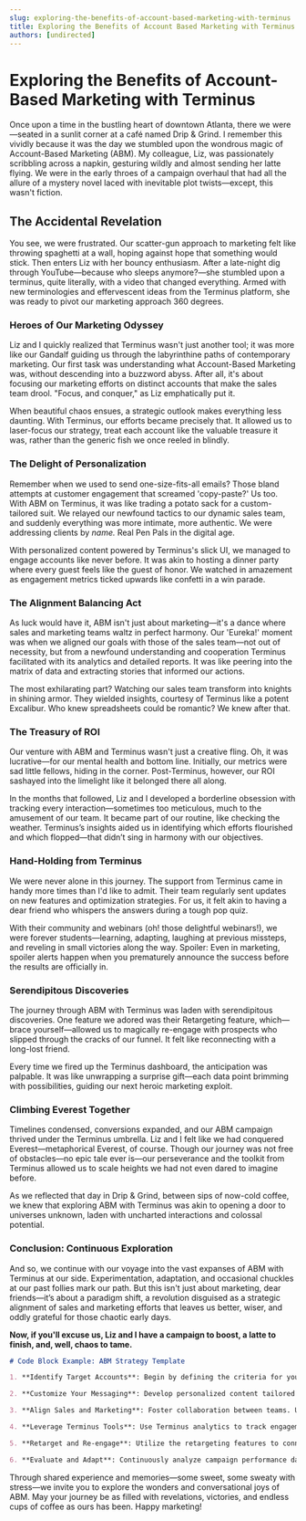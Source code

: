 ```yaml
---
slug: exploring-the-benefits-of-account-based-marketing-with-terminus
title: Exploring the Benefits of Account Based Marketing with Terminus
authors: [undirected]
---
```



# Exploring the Benefits of Account-Based Marketing with Terminus

Once upon a time in the bustling heart of downtown Atlanta, there we were—seated in a sunlit corner at a café named Drip & Grind. I remember this vividly because it was the day we stumbled upon the wondrous magic of Account-Based Marketing (ABM). My colleague, Liz, was passionately scribbling across a napkin, gesturing wildly and almost sending her latte flying. We were in the early throes of a campaign overhaul that had all the allure of a mystery novel laced with inevitable plot twists—except, this wasn't fiction.

## The Accidental Revelation

You see, we were frustrated. Our scatter-gun approach to marketing felt like throwing spaghetti at a wall, hoping against hope that something would stick. Then enters Liz with her bouncy enthusiasm. After a late-night dig through YouTube—because who sleeps anymore?—she stumbled upon a terminus, quite literally, with a video that changed everything. Armed with new terminologies and effervescent ideas from the Terminus platform, she was ready to pivot our marketing approach 360 degrees. 

### Heroes of Our Marketing Odyssey

Liz and I quickly realized that Terminus wasn't just another tool; it was more like our Gandalf guiding us through the labyrinthine paths of contemporary marketing. Our first task was understanding what Account-Based Marketing was, without descending into a buzzword abyss. After all, it's about focusing our marketing efforts on distinct accounts that make the sales team drool. "Focus, and conquer," as Liz emphatically put it.

When beautiful chaos ensues, a strategic outlook makes everything less daunting. With Terminus, our efforts became precisely that. It allowed us to laser-focus our strategy, treat each account like the valuable treasure it was, rather than the generic fish we once reeled in blindly.

### The Delight of Personalization

Remember when we used to send one-size-fits-all emails? Those bland attempts at customer engagement that screamed 'copy-paste?' Us too. With ABM on Terminus, it was like trading a potato sack for a custom-tailored suit. We relayed our newfound tactics to our dynamic sales team, and suddenly everything was more intimate, more authentic. We were addressing clients by *name.* Real Pen Pals in the digital age.

With personalized content powered by Terminus's slick UI, we managed to engage accounts like never before. It was akin to hosting a dinner party where every guest feels like the guest of honor. We watched in amazement as engagement metrics ticked upwards like confetti in a win parade.

### The Alignment Balancing Act

As luck would have it, ABM isn't just about marketing—it's a dance where sales and marketing teams waltz in perfect harmony. Our 'Eureka!' moment was when we aligned our goals with those of the sales team—not out of necessity, but from a newfound understanding and cooperation Terminus facilitated with its analytics and detailed reports. It was like peering into the matrix of data and extracting stories that informed our actions.

The most exhilarating part? Watching our sales team transform into knights in shining armor. They wielded insights, courtesy of Terminus like a potent Excalibur. Who knew spreadsheets could be romantic? We knew after that.

### The Treasury of ROI

Our venture with ABM and Terminus wasn't just a creative fling. Oh, it was lucrative—for our mental health and bottom line. Initially, our metrics were sad little fellows, hiding in the corner. Post-Terminus, however, our ROI sashayed into the limelight like it belonged there all along. 

In the months that followed, Liz and I developed a borderline obsession with tracking every interaction—sometimes too meticulous, much to the amusement of our team. It became part of our routine, like checking the weather. Terminus’s insights aided us in identifying which efforts flourished and which flopped—that didn’t sing in harmony with our objectives.

### Hand-Holding from Terminus

We were never alone in this journey. The support from Terminus came in handy more times than I'd like to admit. Their team regularly sent updates on new features and optimization strategies. For us, it felt akin to having a dear friend who whispers the answers during a tough pop quiz.

With their community and webinars (oh! those delightful webinars!), we were forever students—learning, adapting, laughing at previous missteps, and reveling in small victories along the way. Spoiler: Even in marketing, spoiler alerts happen when you prematurely announce the success before the results are officially in.

### Serendipitous Discoveries

The journey through ABM with Terminus was laden with serendipitous discoveries. One feature we adored was their Retargeting feature, which—brace yourself—allowed us to magically re-engage with prospects who slipped through the cracks of our funnel. It felt like reconnecting with a long-lost friend. 

Every time we fired up the Terminus dashboard, the anticipation was palpable. It was like unwrapping a surprise gift—each data point brimming with possibilities, guiding our next heroic marketing exploit.

### Climbing Everest Together

Timelines condensed, conversions expanded, and our ABM campaign thrived under the Terminus umbrella. Liz and I felt like we had conquered Everest—metaphorical Everest, of course. Though our journey was not free of obstacles—no epic tale ever is—our perseverance and the toolkit from Terminus allowed us to scale heights we had not even dared to imagine before. 

As we reflected that day in Drip & Grind, between sips of now-cold coffee, we knew that exploring ABM with Terminus was akin to opening a door to universes unknown, laden with uncharted interactions and colossal potential. 

### Conclusion: Continuous Exploration

And so, we continue with our voyage into the vast expanses of ABM with Terminus at our side. Experimentation, adaptation, and occasional chuckles at our past follies mark our path. But this isn't just about marketing, dear friends—it’s about a paradigm shift, a revolution disguised as a strategic alignment of sales and marketing efforts that leaves us better, wiser, and oddly grateful for those chaotic early days.

**Now, if you'll excuse us, Liz and I have a campaign to boost, a latte to finish, and, well, chaos to tame.**

```markdown
# Code Block Example: ABM Strategy Template

1. **Identify Target Accounts**: Begin by defining the criteria for your ideal customer profile (ICP). Use data from the Terminus platform to shortlist key accounts.

2. **Customize Your Messaging**: Develop personalized content tailored to the unique pain points and needs of each account.

3. **Align Sales and Marketing**: Foster collaboration between teams. Use insights from Terminus to ensure both sales and marketing are aligned toward the same objectives.

4. **Leverage Terminus Tools**: Use Terminus analytics to track engagement, measure success, and optimize strategies continuously.

5. **Retarget and Re-engage**: Utilize the retargeting features to connect with accounts that require a nudge or considerations.

6. **Evaluate and Adapt**: Continuously analyze campaign performance data, adjusting strategies for optimal results.

```

Through shared experience and memories—some sweet, some sweaty with stress—we invite you to explore the wonders and conversational joys of ABM. May your journey be as filled with revelations, victories, and endless cups of coffee as ours has been. Happy marketing!
